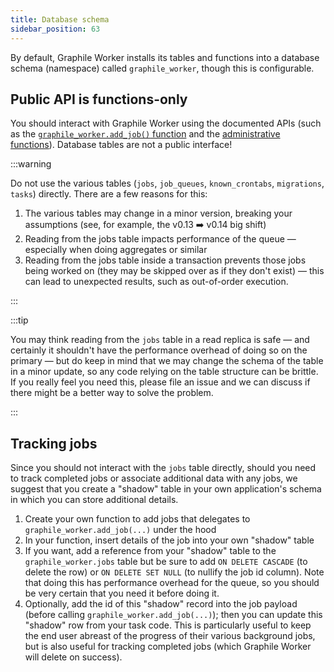 ```yaml
---
title: Database schema
sidebar_position: 63
---
```


By default, Graphile Worker installs its tables and functions into a database
schema (namespace) called `graphile_worker`, though this is configurable.

## Public API is functions-only

You should interact with Graphile Worker using the documented APIs (such as the
[`graphile_worker.add_job()` function](/docs/sql-add-job) and the
[administrative functions](/docs/admin-functions)). Database tables are not a
public interface!

:::warning

Do not use the various tables (`jobs`, `job_queues`, `known_crontabs`,
`migrations`, `tasks`) directly. There are a few reasons for this:

1. The various tables may change in a minor version, breaking your assumptions
   (see, for example, the v0.13 ➡️ v0.14 big shift)
2. Reading from the jobs table impacts performance of the queue &mdash;
   especially when doing aggregates or similar
3. Reading from the jobs table inside a transaction prevents those jobs being
   worked on (they may be skipped over as if they don't exist) &mdash; this can
   lead to unexpected results, such as out-of-order execution.

:::

:::tip

You may think reading from the `jobs` table in a read replica is safe &mdash;
and certainly it shouldn't have the performance overhead of doing so on the
primary &mdash; but do keep in mind that we may change the schema of the table
in a minor update, so any code relying on the table structure can be brittle. If
you really feel you need this, please file an issue and we can discuss if there
might be a better way to solve the problem.

:::

## Tracking jobs

Since you should not interact with the `jobs` table directly, should you need to
track completed jobs or associate additional data with any jobs, we suggest that
you create a "shadow" table in your own application's schema in which you can
store additional details.

1. Create your own function to add jobs that delegates to
   `graphile_worker.add_job(...)` under the hood
2. In your function, insert details of the job into your own "shadow" table
3. If you want, add a reference from your "shadow" table to the
   `graphile_worker.jobs` table but be sure to add `ON DELETE CASCADE` (to
   delete the row) or `ON DELETE SET NULL` (to nullify the job id column). Note
   that doing this has performance overhead for the queue, so you should be very
   certain that you need it before doing it.
4. Optionally, add the id of this "shadow" record into the job payload (before
   calling `graphile_worker.add_job(...)`); then you can update this "shadow"
   row from your task code. This is particularly useful to keep the end user
   abreast of the progress of their various background jobs, but is also useful
   for tracking completed jobs (which Graphile Worker will delete on success).
